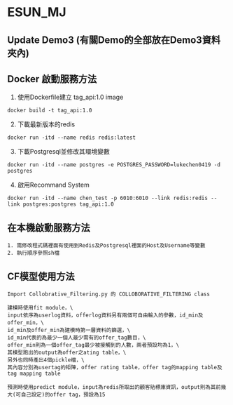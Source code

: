 # ESUN_MJ
## Update Demo3 (有關Demo的全部放在Demo3資料夾內)
## Docker 啟動服務方法

1. 使用Dockerfile建立 tag_api:1.0 image
```
docker build -t tag_api:1.0 
```
2. 下載最新版本的redis
```
docker run -itd --name redis redis:latest
```
3. 下載Postgresql並修改其環境變數
```
docker run -itd --name postgres -e POSTGRES_PASSWORD=lukechen0419 -d postgres
```
4. 啟用Recommand System
```
docker run -itd --name chen_test -p 6010:6010 --link redis:redis --link postgres:postgres tag_api:1.0
```
## 在本機啟動服務方法
```
1. 需修改程式碼裡面有使用到Redis及Postgresql裡面的Host及Username等變數
2. 執行順序參照sh檔
```

## CF模型使用方法
```
Import Collobrative_Filtering.py 的 COLLOBORATIVE_FILTERING class
```
```
建模時使用fit module，\
input依序為userlog資料，offerlog資料另有兩個可自由輸入的參數，id_min及offer_min，\
id_min及offer_min為建模時第一層資料的篩選，\
id_min代表的為最少一個人最少需有的offer_tag數目，\
offer_min則為一個offer_tag最少被接觸到的人數，兩者預設均為1，\
其模型跑出的output為offer之ating table，\
另外也同時產出4個pickle檔，\
其內容分別為usertag的矩陣，offer rating table，offer tag的mapping table及tag mapping table
```
```
預測時使用predict module，input為redis所取出的顧客貼標庫資訊，output則為其前幾大(可自己設定)的offer tag，預設為15
```
